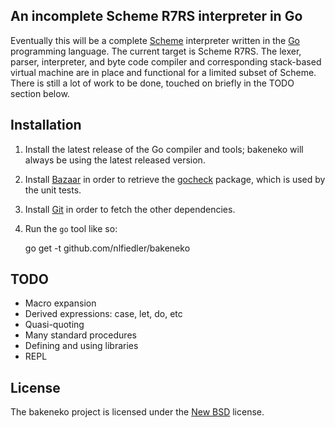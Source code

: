 ## An incomplete Scheme R7RS interpreter in Go ##

Eventually this will be a complete [Scheme](http://scheme-reports.org)
interpreter written in the [Go](http://golang.org) programming language.
The current target is Scheme R7RS. The lexer, parser, interpreter, and byte
code compiler and corresponding stack-based virtual machine are in place
and functional for a limited subset of Scheme. There is still a lot of work
to be done, touched on briefly in the TODO section below.

## Installation ##

1. Install the latest release of the Go compiler and tools; bakeneko will
always be using the latest released version.

1. Install [Bazaar](http://bazaar.canonical.com/en/) in order to retrieve
the [gocheck](http://labix.org/gocheck) package, which is used by the unit
tests.

1. Install [Git](http://git-scm.com) in order to fetch the other
dependencies.

1. Run the `go` tool like so:

    go get -t github.com/nlfiedler/bakeneko

## TODO ##

- Macro expansion
- Derived expressions: case, let, do, etc
- Quasi-quoting
- Many standard procedures
- Defining and using libraries
- REPL

## License ##

The bakeneko project is licensed under the
[New BSD](http://opensource.org/licenses/BSD-3-Clause) license.

